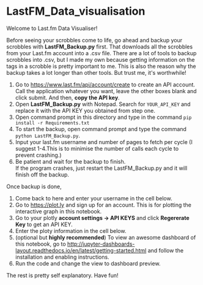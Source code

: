 # LastFM_Data_visualisation
Welcome to Last.fm Data Visualiser!  
  
Before seeing your scrobbles come to life, go ahead and backup your scrobbles
with **LastFM_Backup.py** first. That downloads all the scrobbles from your Last.fm account into a .csv file.
There are a lot of tools to backup scrobbles into .csv, but I made my own because getting information
on the tags in a scrobble is pretty important to me. This is also the reason why the backup takes a lot
longer than other tools. But trust me, it's worthwhile! 
  
1. Go to https://www.last.fm/api/account/create to create an API account. Call the application whatever you want, leave the other boxes blank and click submit. And then, **copy the API key**.
2. Open **LastFM_Backup.py** with Notepad. Search for `YOUR_API_KEY` and replace it with the API KEY you obtained from step one.
3. Open command prompt in this directory and type in the command `pip install -r Requirements.txt`
4. To start the backup, open command prompt and type the command `python LastFM_Backup.py`.  
5. Input your last.fm username and number of pages to fetch per cycle (I suggest 1-4.This is to minimise the number of calls each cycle to prevent crashing.)
6. Be patient and wait for the backup to finish.    
If the program crashes, just restart the LastFM_Backup.py and it will finish off the backup.  

Once backup is done,
1. Come back to here and enter your username in the cell below.
2. Go to https://plot.ly and sign up for an account. This is for plotting the interactive graph in this notebook.
3. Go to your plotly **account settings &rarr; API KEYS** and click **Regererate Key** to get an API KEY.
4. Enter the ploty information in the cell below. 
5. (optional but **highly recommended**) To view an awesome dashboard of this notebook, go to http://jupyter-dashboards-layout.readthedocs.io/en/latest/getting-started.html and follow the installation and enabling instructions.
6. Run the code and change the view to dashboard preview.

The rest is pretty self explanatory. Have fun!
